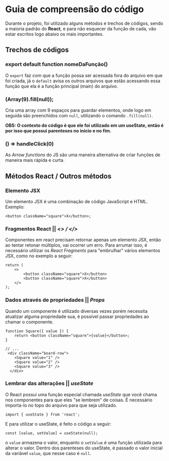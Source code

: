 # Guia de compreensão do código

Durante o projeto, foi utilizado alguns métodos e trechos de códigos, sendo a maioria padrão do **React**, e para não esquecer da função de cada, vão estar escritos logo abaixo os mais importantes.

## Trechos de códigos

### export default function nomeDaFunção()
O `export` faz com que a função possa ser acessada fora do arquivo em que foi criada, já o `default` avisa os outros arquivos que estão acessando essa função que ela é a função principal (main) do arquivo.

### (Array(9).fill(null));
Cria uma array com 9 espaços para guardar elementos, onde logo em seguida são preenchidos com `null`, utilizando o comando `.fill(null)`.

**OBS: O contexto do código é que ele foi utilizado em um useState, então é por isso que possui parenteses no início e no fim.**

### () => handleClick(0)
As *Arrow functions* do JS são uma maneira alternativa de criar funções de maneira mais rápida e curta. 


## Métodos React / Outros métodos

### Elemento JSX
Um elemento JSX é uma combinação de código JavaScript e HTML.
Exemplo:
```
<button className="square">X</button>;
```
### Fragmentos React || *<> / </>*
Componentes em react precisam retornar apenas um elemento JSX, então ao tentar retonar múltiplos, vai ocorrer um erro. Para arrumar isso, é necessário utilizar os *React Fragments* para "embrulhar" vários elementos JSX, como no exemplo a seguir:
```
return (
    <>
        <button className="square">X</button>
        <button className="square">X</button>
    </>
);
```
### Dados através de propriedades || *Props*
Quando um componente é utilizado diversas vezes porém necessita atualizar alguma propriedade sua, é possível passar propriedades ao chamar o componente.
```
function Square({ value }) {
    return <button className="square">{value}</button>;
}

// ...
 <div className="board-row">
    <Square value="1" />
    <Square value="2" />
    <Square value="3" />
  </div>
```
### Lembrar das alterações || *useState*
O React possui uma função especial chamada *useState* que você chama nos componentes para que eles "se lembrem" de coisas. É necessário importa-lo no topo do arquivo para que seja utilizado.
```
import { useState } from 'react';
```
E para utilizar o useState, é feito o código a seguir:
```
const [value, setValue] = useState(null);
```
o `value` armazena o valor, enquanto o `setValue` é uma função utilizada para alterar o valor. Dentro dos parenteses do useState, é passado o valor inicial da variável `value`, que nesse caso é `null`.